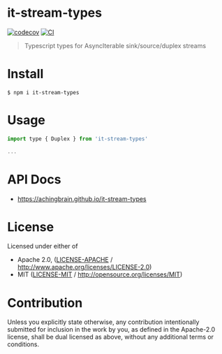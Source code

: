 # it-stream-types

[![codecov](https://img.shields.io/codecov/c/github/achingbrain/it-stream-types.svg?style=flat-square)](https://codecov.io/gh/achingbrain/it-stream-types)
[![CI](https://img.shields.io/github/actions/workflow/status/achingbrain/it-stream-types/js-test-and-release.yml?branch=main\&style=flat-square)](https://github.com/achingbrain/it-stream-types/actions/workflows/js-test-and-release.yml?query=branch%3Amain)

> Typescript types for AsyncIterable sink/source/duplex streams

# Install

```console
$ npm i it-stream-types
```

# Usage

```js
import type { Duplex } from 'it-stream-types'

...
```

# API Docs

- <https://achingbrain.github.io/it-stream-types>

# License

Licensed under either of

- Apache 2.0, ([LICENSE-APACHE](https://github.com/achingbrain/it-stream-types/LICENSE-APACHE) / <http://www.apache.org/licenses/LICENSE-2.0>)
- MIT ([LICENSE-MIT](https://github.com/achingbrain/it-stream-types/LICENSE-MIT) / <http://opensource.org/licenses/MIT>)

# Contribution

Unless you explicitly state otherwise, any contribution intentionally submitted for inclusion in the work by you, as defined in the Apache-2.0 license, shall be dual licensed as above, without any additional terms or conditions.
